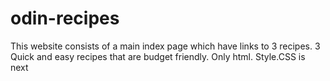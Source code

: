 # odin-recipes
This website consists of a main index page which have links to 3 recipes.
3 Quick and easy recipes that are budget friendly.
Only html.
Style.CSS is next